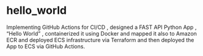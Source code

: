 # hello_world
Implementing GitHub Actions for CI/CD , designed a FAST API Python App , “Hello World” , containerized it using Docker and mapped it also to Amazon ECR and deployed ECS infrastructure via Terraform and then deployed the App to ECS via GitHub Actions.
